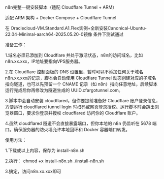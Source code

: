 n8n完整一键安装脚本（适配 Cloudflare Tunnel + ARM）

适配 ARM 架构 + Docker Compose + Cloudflare Tunnel

在 Oraclecloud-VM.Standard.A1.Flex实例+全新安装Canonical-Ubuntu-22.04-Minimal-aarch64-2025.05.20-0镜像 条件下测试通过


准备工作：

1.域名必须已添加到 Cloudflare 并处于激活状态，n8n的访问域名，比如n8n.xx.xxx，IP地址要指向VPS服务器。

2.在 Cloudflare 控制面板的 DNS 设置里，暂时可以不添加任何关于域名n8n.xx.xxx的记录，脚本会自动使用 Cloudflare Tunnel 动态创建对应的子域名指向隧道，也可以先预留一个 CNAME 记录（如 n8n）指向任意地址，后续脚本运行完成后你再修改为隧道生成的 UUID.cfargotunnel.com。

3.脚本中会自动安装 cloudflared，但你要提前准备好 Cloudflare 账户登录信息，方便运行 cloudflared tunnel login 时扫码或网页登录授权。运行脚本时会跳出浏览器窗口，要求你登录并授权 cloudflared 访问你的 Cloudflare 账户。

4.虽然 cloudflared 隧道不会直接暴露端口，但你本地的 n8n 仍监听在 5678 端口。确保服务器的防火墙允许本地回环和 Docker 容器端口转发。


使用方法：

1.下载或以上内容，保存为 install-n8n.sh

2.执行：
chmod +x install-n8n.sh
./install-n8n.sh

3.搞定，访问n8n.xx.xxx即可






